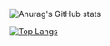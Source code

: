 ![Anurag's GitHub stats](https://github-readme-stats.vercel.app/api?username=ujaumvictor&show_icons=true&theme=radical)

[![Top Langs](https://github-readme-stats.vercel.app/api/top-langs/?username=anuraghazra&layout=compact)](https://github.com/anuraghazra/github-readme-stats)
